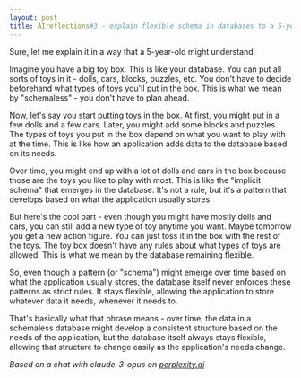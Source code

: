 ```yaml
---
layout: post
title: AIreflections#3 - explain flexible schema in databases to a 5-year-old
---
```


Sure, let me explain it in a way that a 5-year-old might understand.

Imagine you have a big toy box. This is like your database. You can put all sorts of toys in it - dolls, cars, blocks, puzzles, etc. You don't have to decide beforehand what types of toys you'll put in the box. This is what we mean by "schemaless" - you don't have to plan ahead.

Now, let's say you start putting toys in the box. At first, you might put in a few dolls and a few cars. Later, you might add some blocks and puzzles. The types of toys you put in the box depend on what you want to play with at the time. This is like how an application adds data to the database based on its needs.

Over time, you might end up with a lot of dolls and cars in the box because those are the toys you like to play with most. This is like the "implicit schema" that emerges in the database. It's not a rule, but it's a pattern that develops based on what the application usually stores.

But here's the cool part - even though you might have mostly dolls and cars, you can still add a new type of toy anytime you want. Maybe tomorrow you get a new action figure. You can just toss it in the box with the rest of the toys. The toy box doesn't have any rules about what types of toys are allowed. This is what we mean by the database remaining flexible.

So, even though a pattern (or "schema") might emerge over time based on what the application usually stores, the database itself never enforces these patterns as strict rules. It stays flexible, allowing the application to store whatever data it needs, whenever it needs to.

That's basically what that phrase means - over time, the data in a schemaless database might develop a consistent structure based on the needs of the application, but the database itself always stays flexible, allowing that structure to change easily as the application's needs change.

_Based on a chat with claude-3-opus on [perplexity.ai](https://perplexity.ai)_

